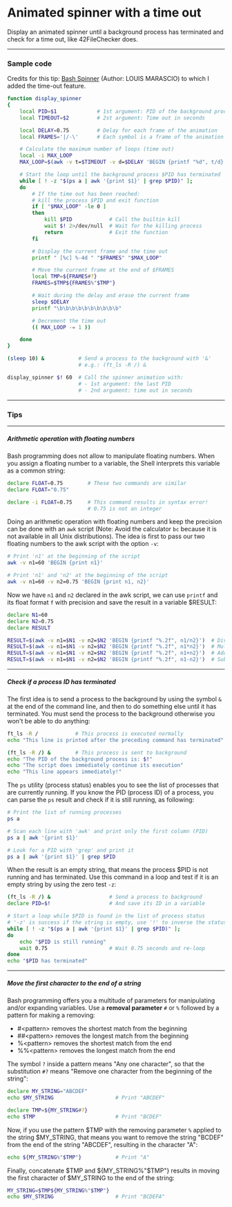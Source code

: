 # Animated spinner with a time out

Display an animated spinner until a background process has terminated and check for a time out, like 42FileChecker does.

***

### <a name="code"></a>Sample code

Credits for this tip: [Bash Spinner](http://fitnr.com/showing-a-bash-spinner.html) (Author: LOUIS MARASCIO) to which I added the time-out feature.


```bash
function display_spinner
{
    local PID=$1             # 1st argument: PID of the background process
    local TIMEOUT=$2         # 2st argument: Time out in seconds

    local DELAY=0.75         # Delay for each frame of the animation
    local FRAMES='|/-\'      # Each symbol is a frame of the animation

    # Calculate the maximum number of loops (time out)
    local -i MAX_LOOP
    MAX_LOOP=$(awk -v t=$TIMEOUT -v d=$DELAY 'BEGIN {printf "%d", t/d}')

    # Start the loop until the background process $PID has terminated
    while [ ! -z "$(ps a | awk '{print $1}' | grep $PID)" ];
    do
        # If the time out has been reached:
        # kill the process $PID and exit function
        if [ "$MAX_LOOP" -le 0 ]
        then
            kill $PID            # Call the builtin kill
            wait $! 2>/dev/null  # Wait for the killing process
            return               # Exit the function
        fi

        # Display the current frame and the time out
        printf " [%c] %-4d " "$FRAMES" "$MAX_LOOP"

        # Move the current frame at the end of $FRAMES
        local TMP=${FRAMES#?}
        FRAMES=$TMP${FRAMES%"$TMP"}

        # Wait during the delay and erase the current frame
        sleep $DELAY
        printf "\b\b\b\b\b\b\b\b\b\b"

        # Decrement the time out
        (( MAX_LOOP -= 1 ))

    done
}

(sleep 10) &           # Send a process to the background with '&'
                       # e.g.: (ft_ls -R /) &

display_spinner $! 60  # Call the spinner animation with:
                       # - 1st argument: the last PID
                       # - 2nd argument: time out in seconds
```

***

### Tips

***

##### <a name="tip1"></a>Arithmetic operation with floating numbers

Bash programming does not allow to manipulate floating numbers. When you assign a floating number to a variable, the Shell interprets this variable as a common string:

```bash
declare FLOAT=0.75        # These two commands are similar
declare FLOAT="0.75"

declare -i FLOAT=0.75     # This command results in syntax error!
                          # 0.75 is not an integer
```

Doing an arithmetic operation with floating numbers and keep the precision can be done with an `awk` script (Note: Avoid the calculator `bc` because it is not available in all Unix distributions). The idea is first to pass our two floating numbers to the awk script with the option `-v`:

```bash
# Print 'n1' at the beginning of the script
awk -v n1=60 'BEGIN {print n1}'

# Print 'n1' and 'n2' at the beginning of the script
awk -v n1=60 -v n2=0.75 'BEGIN {print n1, n2}'
```

Now we have `n1` and `n2` declared in the awk script, we can use `printf` and its float format `f` with precision and save the result in a variable $RESULT:

```bash
declare N1=60
declare N2=0.75
declare RESULT

RESULT=$(awk -v n1=$N1 -v n2=$N2 'BEGIN {printf "%.2f", n1/n2}')  # Divide
RESULT=$(awk -v n1=$N1 -v n2=$N2 'BEGIN {printf "%.2f", n1*n2}')  # Multiply
RESULT=$(awk -v n1=$N1 -v n2=$N2 'BEGIN {printf "%.2f", n1+n2}')  # Add
RESULT=$(awk -v n1=$N1 -v n2=$N2 'BEGIN {printf "%.2f", n1-n2}')  # Substract
```

***

##### <a name="tip2"></a>Check if a process ID has terminated

The first idea is to send a process to the background by using the symbol `&` at the end of the command line, and then to do something else until it has terminated. You must send the process to the background otherwise you won't be able to do anything:

```bash
ft_ls -R /            # This process is executed normally
echo "This line is printed after the preceding command has terminated"

(ft_ls -R /) &        # This process is sent to background
echo "The PID of the background process is: $!"
echo "The script does immediately continue its execution"
echo "This line appears immediately!"
```

The `ps` utility (process status) enables you to see the list of processes that are currently running. If you know the PID (process ID) of a process, you can parse the `ps` result and check if it is still running, as following:

```bash
# Print the list of running processes
ps a                 

# Scan each line with 'awk' and print only the first column (PID)
ps a | awk '{print $1}'

# Look for a PID with 'grep' and print it
ps a | awk '{print $1}' | grep $PID
```

When the result is an empty string, that means the process $PID is not running and has terminated. Use this command in a loop and test if it is an empty string by using the zero test `-z`:

```bash
(ft_ls -R /) &                   # Send a process to background
declare PID=$!                   # And save its ID in a variable

# Start a loop while $PID is found in the list of process status
# '-z' is success if the string is empty, use '!' to inverse the status
while [ ! -z "$(ps a | awk '{print $1}' | grep $PID)" ];
do
    echo "$PID is still running"
    wait 0.75                    # Wait 0.75 seconds and re-loop
done
echo "$PID has terminated"

```

***

##### <a name="tip3"></a>Move the first character to the end of a string

Bash programming offers you a multitude of parameters for manipulating and/or expanding variables. Use a **removal parameter** `#` or `%` followed by a pattern for making a removing:
* #\<pattern> removes the shortest match from the beginning
* ##\<pattern> removes the longest match from the beginning
* %\<pattern> removes the shortest match from the end
* %%\<pattern> removes the longest match from the end

The symbol `?` inside a pattern means "Any one character", so that the substitution `#?` means "Remove one character from the beginning of the string":

```bash
declare MY_STRING="ABCDEF"
echo $MY_STRING                    # Print "ABCDEF"

declare TMP=${MY_STRING#?}
echo $TMP                          # Print "BCDEF"
```

Now, if you use the pattern $TMP with the removing parameter `%` applied to the string $MY_STRING, that means you want to remove the string "BCDEF" from the end of the string "ABCDEF", resulting in the character "A":

```bash
echo ${MY_STRING%"$TMP"}           # Print "A"
```

Finally, concatenate $TMP and ${MY_STRING%"$TMP"} results in moving the first character of $MY_STRING to the end of the string:

```bash
MY_STRING=$TMP${MY_STRING%"$TMP"}
echo $MY_STRING                    # Print "BCDEFA"
```